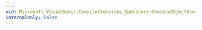 ```yaml
---
uid: Microsoft.VisualBasic.CompilerServices.Operators.CompareObjectGreater(System.Object,System.Object,System.Boolean)
internalonly: False
---
```

